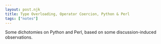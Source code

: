 ```yaml
---
layout: post.njk
title: Type Overloading, Operator Coercion, Python & Perl
tags: ["notes"]
---
```

Some dichotomies on Python and Perl, based on some discussion-induced observations.